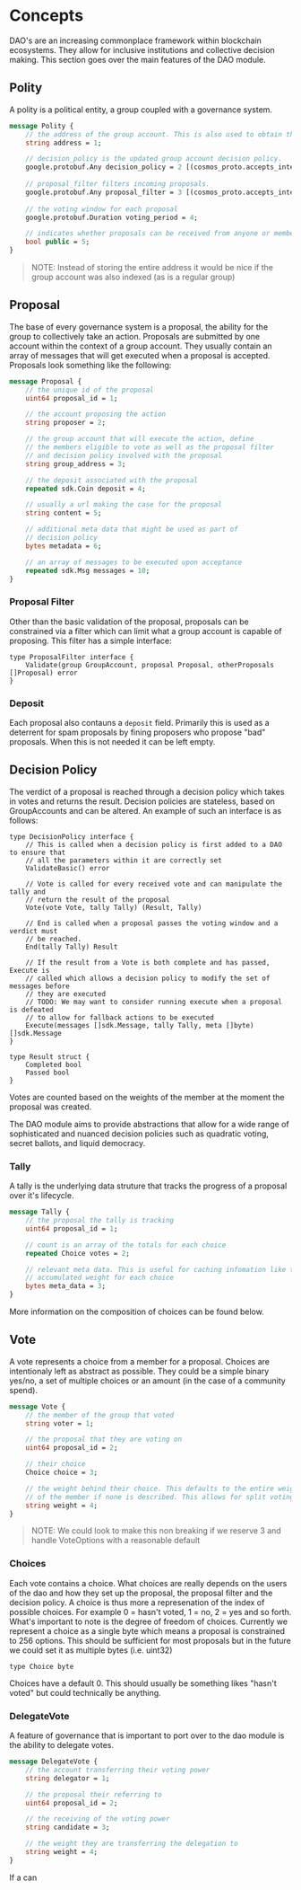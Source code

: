 # Concepts

DAO's are an increasing commonplace framework within blockchain ecosystems. They
allow for inclusive institutions and collective decision making. This section
goes over the main features of the DAO module.

## Polity

A polity is a political entity, a group coupled with a governance system.

```proto
message Polity {
    // the address of the group account. This is also used to obtain the group info and members
    string address = 1;

    // decision_policy is the updated group account decision policy.
    google.protobuf.Any decision_policy = 2 [(cosmos_proto.accepts_interface) = "DecisionPolicy"];
    
    // proposal_filter filters incoming proposals.
    google.protobuf.Any proposal_filter = 3 [(cosmos_proto.accepts_interface) = "ProposalFilter"];
    
    // the voting window for each proposal
    google.protobuf.Duration voting_period = 4;

    // indicates whether proposals can be received from anyone or members only
    bool public = 5;
}
```

> NOTE: Instead of storing the entire address it would be nice if the group
> account was also indexed (as is a regular group)

## Proposal

The base of every governance system is a proposal, the ability for the group to
collectively take an action. Proposals are submitted by one account within the
context of a group account. They usually contain an array of messages that will
get executed when a proposal is accepted. Proposals look something like the
following: 

```proto
message Proposal {
    // the unique id of the proposal
    uint64 proposal_id = 1;

    // the account proposing the action
    string proposer = 2;

    // the group account that will execute the action, define 
    // the members eligible to vote as well as the proposal filter
    // and decision policy involved with the proposal
    string group_address = 3;

    // the deposit associated with the proposal
    repeated sdk.Coin deposit = 4;

    // usually a url making the case for the proposal
    string content = 5; 

    // additional meta data that might be used as part of 
    // decision policy
    bytes metadata = 6; 

    // an array of messages to be executed upon acceptance
    repeated sdk.Msg messages = 10;
}
```

### Proposal Filter

Other than the basic validation of the proposal, proposals can be constrained
via a filter which can limit what a group account is capable of proposing. This
filter has a simple interface:

```golang
type ProposalFilter interface {
    Validate(group GroupAccount, proposal Proposal, otherProposals []Proposal) error
}
```

### Deposit

Each proposal also contauns a `deposit` field. Primarily this is used as a
deterrent for spam proposals by fining proposers who propose "bad" proposals.
When this is not needed it can be left empty.


## Decision Policy

The verdict of a proposal is reached through a decision policy which takes in votes
and returns the result. Decision policies are stateless, based on GroupAccounts
and can be altered. An example of such an interface is as follows:

```golang
type DecisionPolicy interface {
    // This is called when a decision policy is first added to a DAO to ensure that
    // all the parameters within it are correctly set
    ValidateBasic() error

    // Vote is called for every received vote and can manipulate the tally and
    // return the result of the proposal
    Vote(vote Vote, tally Tally) (Result, Tally)

    // End is called when a proposal passes the voting window and a verdict must
    // be reached.
    End(tally Tally) Result

    // If the result from a Vote is both complete and has passed, Execute is 
    // called which allows a decision policy to modify the set of messages before
    // they are executed
    // TODO: We may want to consider running execute when a proposal is defeated 
    // to allow for fallback actions to be executed
    Execute(messages []sdk.Message, tally Tally, meta []byte) []sdk.Message
}

type Result struct {
    Completed bool
    Passed bool
}
```

Votes are counted based on the weights of the member at the moment the proposal
was created. 

The DAO module aims to provide abstractions that allow for a wide range of
sophisticated and nuanced decision policies such as quadratic voting, secret
ballots, and liquid democracy. 

### Tally

A tally is the underlying data struture that tracks the progress of a proposal
over it's lifecycle.

```proto
message Tally {
    // the proposal the tally is tracking
    uint64 proposal_id = 1;

    // count is an array of the totals for each choice
    repeated Choice votes = 2; 

    // relevant meta data. This is useful for caching infomation like the total 
    // accumulated weight for each choice
    bytes meta_data = 3;
}
```

More information on the composition of choices can be found below. 

## Vote

A vote represents a choice from a member for a proposal. Choices are
intentionaly left as abstract as possible. They could be a simple binary yes/no,
a set of multiple choices or an amount (in the case of a community spend).


```proto
message Vote {
    // the member of the group that voted
    string voter = 1;

    // the proposal that they are voting on
    uint64 proposal_id = 2;

    // their choice
    Choice choice = 3;

    // the weight behind their choice. This defaults to the entire weight 
    // of the member if none is described. This allows for split voting.
    string weight = 4;
}
```

> NOTE: We could look to make this non breaking if we reserve 3 and handle
> VoteOptions with a reasonable default

### Choices

Each vote contains a choice. What choices are really depends on the users of the
dao and how they set up the proposal, the proposal filter and the decision
policy. A choice is thus more a represenation of the index of possible choices. For
example 0 = hasn't voted, 1 = no, 2 = yes and so forth. What's important to note
is the degree of freedom of choices. Currently we represent a choice as a single
byte which means a proposal is constrained to 256 options. This should be
sufficient for most proposals but in the future we could set it as multiple
bytes (i.e. uint32)

```golang
type Choice byte
```

Choices have a default 0. This should usually be something likes "hasn't voted"
but could technically be anything.

### DelegateVote

A feature of governance that is important to port over to the dao
module is the ability to delegate votes.

```proto
message DelegateVote {
    // the account transferring their voting power
    string delegator = 1;

    // the proposal their referring to
    uint64 proposal_id = 2;

    // the receiving of the voting power
    string candidate = 3;

    // the weight they are transferring the delegation to
    string weight = 4; 
}
```

If a can



